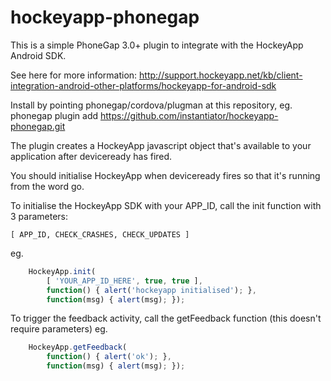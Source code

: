 hockeyapp-phonegap
==================

This is a simple PhoneGap 3.0+ plugin to integrate with the HockeyApp Android SDK.

See here for more information:
http://support.hockeyapp.net/kb/client-integration-android-other-platforms/hockeyapp-for-android-sdk

Install by pointing phonegap/cordova/plugman at this repository, eg.
phonegap plugin add https://github.com/instantiator/hockeyapp-phonegap.git

The plugin creates a HockeyApp javascript object that's available to your application after deviceready has fired.

You should initialise HockeyApp when deviceready fires so that it's running from the word go.

To initialise the HockeyApp SDK with your APP_ID, call the init function with 3 parameters:

```
[ APP_ID, CHECK_CRASHES, CHECK_UPDATES ]
```

eg.

```javascript
    HockeyApp.init(
        [ 'YOUR_APP_ID_HERE', true, true ],
        function() { alert('hockeyapp initialised'); },
        function(msg) { alert(msg); });
```

To trigger the feedback activity, call the getFeedback function (this doesn't require parameters) eg.

```javascript
    HockeyApp.getFeedback(
        function() { alert('ok'); },
        function(msg) { alert(msg); });
```
